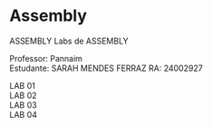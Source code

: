# Assembly
ASSEMBLY
Labs de ASSEMBLY  

Professor: Pannaim  
Estudante: SARAH MENDES FERRAZ RA: 24002927  

LAB 01  
LAB 02  
LAB 03  
LAB 04  
